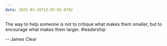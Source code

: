 ```yaml
---
date: 2025-03-26T13:07:02.076Z
---
```


The way to help someone is not to critique what makes them smaller, but to encourage what makes them larger. #leadership

-- James Clear